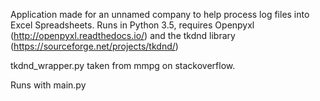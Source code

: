 Application made for an unnamed company to help process log files into Excel Spreadsheets.
Runs in Python 3.5, requires Openpyxl (http://openpyxl.readthedocs.io/) and the tkdnd library (https://sourceforge.net/projects/tkdnd/)

tkdnd_wrapper.py taken from mmpg on stackoverflow.

Runs with main.py
